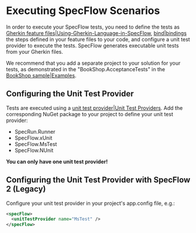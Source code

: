# Executing SpecFlow Scenarios

In order to execute your SpecFlow tests, you need to define the tests as [Gherkin feature files|Using-Gherkin-Language-in-SpecFlow](), [bind|bindings]() the steps defined in your feature files to your code, and configure a unit test provider to execute the tests. SpecFlow generates executable unit tests from your Gherkin files.

We recommend that you add a separate project to your solution for your tests, as demonstrated in the "BookShop.AcceptanceTests" in the [BookShop sample|Examples]().

## Configuring the Unit Test Provider

Tests are executed using a [unit test provider|Unit Test Providers](). Add the corresponding NuGet package to your project to define your unit test provider:

* SpecRun.Runner
* SpecFlow.xUnit
* SpecFlow.MsTest
* SpecFlow.NUnit

**You can only have one unit test provider!**

## Configuring the Unit Test Provider with SpecFlow 2 (Legacy)

Configure your unit test provider in your project's app.config file, e.g.:

```xml
<specFlow>
  <unitTestProvider name="MsTest" />
</specFlow>
```
